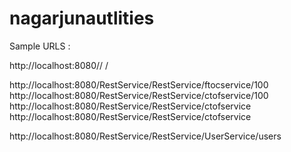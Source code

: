 # nagarjunautlities
Sample URLS : 

http://localhost:8080/<ApplicationName>/ <URI Pattern Mentioned in Web.xml> / <Paths Mentioned>

http://localhost:8080/RestService/RestService/ftocservice/100
http://localhost:8080/RestService/RestService/ctofservice/100
http://localhost:8080/RestService/RestService/ctofservice
http://localhost:8080/RestService/RestService/ctofservice

http://localhost:8080/RestService/RestService/UserService/users
